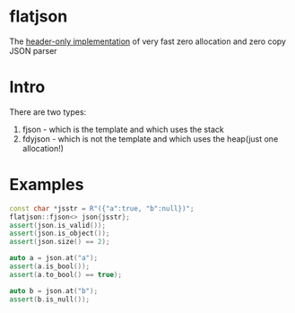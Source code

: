 # flatjson
The [header-only implementation](https://github.com/niXman/flatjson/blob/master/flatjson.h) of very fast zero allocation and zero copy JSON parser

# Intro
There are two types:
1) fjson - which is the template and which uses the stack
2) fdyjson - which is not the template and which uses the heap(just one allocation!)

# Examples
```cpp
const char *jsstr = R"({"a":true, "b":null})";
flatjson::fjson<> json{jsstr};
assert(json.is_valid());
assert(json.is_object());
assert(json.size() == 2);

auto a = json.at("a");
assert(a.is_bool());
assert(a.to_bool() == true);

auto b = json.at("b");
assert(b.is_null());
```

